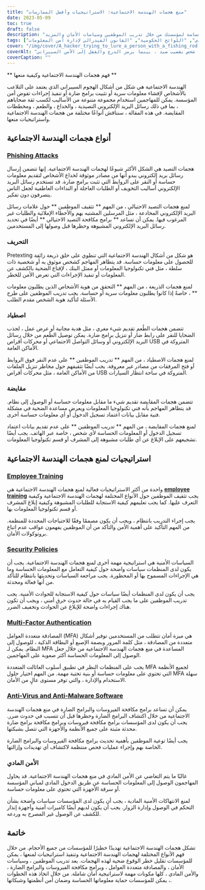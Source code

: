 ```yaml
---
title: "منع هجمات الهندسة الاجتماعية: الاستراتيجيات وأفضل الممارسات"
date: 2023-05-09
toc: true
draft: false
description: "تعرف على كيفية منع هجمات الهندسة الاجتماعية وحماية المعلومات الحساسة لمؤسستك من خلال تدريب الموظفين وسياسات الأمان والمزيد."
tags: ["هندسة اجتماعية", "الأمن الإلكتروني", "وقاية", "تدريب الموظفين", "السياسات الأمنية", "مصادقة متعددة العوامل", "مضاد للفيروسات", "الأمن المادي", "اللوائح الحكومية", "القانون الفيدرالي لإدارة أمن المعلومات (FISMA)", "HIPAA", "حماية البيانات", "التهديدات السيبرانية", "أمن الشبكة", "أمن المعلومات", "معلومات حساسة", "الجريمة الإلكترونية", "امتثال", "استراتيجية الأمن السيبراني", "أمن البيانات"]
cover: "/img/cover/A_hacker_trying_to_lure_a_person_with_a_fishing_rod.png"
coverAlt: "متسلل يحاول إغراء شخص بقضيب صيد ، بينما يرمز الدرع والقفل إلى الأمن السيبراني."
coverCaption: ""
---
```


** فهم هجمات الهندسة الاجتماعية وكيفية منعها **

الهندسة الاجتماعية هي شكل من أشكال الهجوم السيبراني الذي يعتمد على التلاعب بالأشخاص لإفشاء معلومات سرية أو تثبيت برامج ضارة أو تنفيذ إجراءات تقوض أمن المؤسسة. يمكن للمهاجمين استخدام مجموعة متنوعة من الأساليب لكسب ثقة ضحاياهم ، بما في ذلك رسائل البريد الإلكتروني التصيدية ، والخداع ، والطعم ، ومخططات المقايضة. في هذه المقالة ، سنناقش أنواعًا مختلفة من هجمات الهندسة الاجتماعية واستراتيجيات منعها.

## أنواع هجمات الهندسة الاجتماعية

### [Phishing Attacks](https://simeononsecurity.ch/articles/how-to-identify-phishing/)

هجمات التصيد هي الشكل الأكثر شيوعًا لهجمات الهندسة الاجتماعية. إنها تتضمن إرسال رسائل بريد إلكتروني يبدو أنها من مصادر موثوقة لخداع الأشخاص لتقديم معلومات حساسة أو النقر على الروابط التي تثبت برامج ضارة. قد تستخدم رسائل البريد الإلكتروني أساليب التخويف أو الطلبات العاجلة أو النداءات العاطفية لجعل الناس يتصرفون دون تفكير.

لمنع هجمات التصيد الاحتيالي ، من المهم ** تثقيف الموظفين ** حول علامات رسائل البريد الإلكتروني المخادعة ، مثل المرسلين المشتبه بهم والأخطاء الإملائية والطلبات غير المرغوب فيها. يمكن أن تساعد ** برامج مكافحة التصيد الاحتيالي ** أيضًا في تحديد رسائل البريد الإلكتروني المشبوهة وحظرها قبل وصولها إلى المستخدمين.

### التحريف

Pretexting هو شكل من أشكال الهندسة الاجتماعية التي تنطوي على خلق ذريعة زائفة للحصول على معلومات حساسة. قد يتظاهر المهاجم كشخص موثوق به أو شخصية ذات سلطة ، مثل فني تكنولوجيا المعلومات أو ممثل البنك ، لإقناع الضحية بالكشف عن المعلومات أو تنفيذ الإجراءات التي تعرض الأمن للخطر.

لمنع هجمات الذريعة ، من المهم ** التحقق من هوية الأشخاص الذين يطلبون معلومات ** ، خاصةً إذا كانوا يطلبون معلومات سرية أو حساسة. يجب تدريب الموظفين على طرح الأسئلة لتأكيد هوية الشخص مقدم الطلب.

### اصطياد

تتضمن هجمات الطُعم تقديم شيء مغري ، مثل هدية مجانية أو عرض عمل ، لجذب الضحايا للنقر على رابط ضار أو تنزيل برامج ضارة. يمكن توصيل الطُعم من خلال رسائل البريد الإلكتروني أو وسائل التواصل الاجتماعي أو محركات أقراص USB المتروكة في الأماكن العامة.

لمنع هجمات الاصطياد ، من المهم ** تدريب الموظفين ** على عدم النقر فوق الروابط أو فتح المرفقات من مصادر غير معروفة. يجب أيضًا تثقيفهم حول مخاطر تنزيل الملفات من الأماكن العامة ، مثل محركات أقراص USB المتروكة في ساحة انتظار السيارات.

### مقايضة

تتضمن هجمات المقايضة تقديم شيء ما مقابل معلومات حساسة أو الوصول إلى نظام. قد يتظاهر المهاجم بأنه فني تكنولوجيا المعلومات ويعرض مساعدة الضحية في مشكلة فنية مقابل بيانات اعتماد تسجيل الدخول أو أي معلومات حساسة أخرى.

لمنع هجمات المقايضة ، من المهم ** تدريب الموظفين ** على عدم تقديم بيانات اعتماد تسجيل الدخول أو المعلومات الحساسة لأي شخص ، خاصة عبر الهاتف. يجب أيضًا تشجيعهم على الإبلاغ عن أي طلبات مشبوهة إلى المشرف أو قسم تكنولوجيا المعلومات.

## استراتيجيات لمنع هجمات الهندسة الاجتماعية

### [Employee Training](https://simeononsecurity.ch/articles/how-to-build-and-manage-an-effective-cybersecurity-awareness-training-program/)

واحدة من أكثر الاستراتيجيات فعالية لمنع هجمات الهندسة الاجتماعية هي [**employee training**](https://simeononsecurity.ch/articles/how-to-build-and-manage-an-effective-cybersecurity-awareness-training-program/) يجب تثقيف الموظفين حول الأنواع المختلفة لهجمات الهندسة الاجتماعية وكيفية التعرف عليها. كما يجب تعليمهم كيفية الاستجابة للطلبات المشبوهة وكيفية إبلاغ المشرف أو قسم تكنولوجيا المعلومات بها.

يجب إجراء التدريب بانتظام ، ويجب أن يكون مصممًا وفقًا للاحتياجات المحددة للمنظمة. من المهم التأكيد على أهمية الأمن والتأكد من أن الموظفين يفهمون عواقب عدم اتباع بروتوكولات الأمان.

### [Security Policies](https://simeononsecurity.ch/articles/how-to-secure-your-organization-against-insider-threats/)

السياسات الأمنية هي استراتيجية مهمة أخرى لمنع هجمات الهندسة الاجتماعية. يجب أن يكون لدى المنظمات سياسات واضحة حول كيفية التعامل مع المعلومات الحساسة وما هي الإجراءات المسموح بها أو المحظورة. يجب مراجعة السياسات وتحديثها بانتظام للتأكد من أنها فعالة ومحدثة.

يجب أن يكون لدى المنظمات أيضًا سياسات حول كيفية الاستجابة للحوادث الأمنية. يجب تدريب الموظفين على ما يجب القيام به في حالة حدوث خرق أمني ، ويجب أن تكون هناك إجراءات واضحة للإبلاغ عن الحوادث وتخفيف الضرر.

### [Multi-Factor Authentication](https://simeononsecurity.ch/articles/the-pros-and-cons-of-multi-factor-autentication/)

المصادقة متعددة العوامل (MFA) هي ميزة أمان تتطلب من المستخدمين توفير أشكال متعددة من المصادقة ، مثل كلمة المرور وبصمة الإصبع أو البطاقة الذكية ، للوصول إلى النظام. يمكن لـ MFA المساعدة في منع هجمات الهندسة الاجتماعية من خلال جعل الوصول إلى المعلومات الحساسة أكثر صعوبة على المهاجمين.

يجب على المنظمات النظر في تطبيق أسلوب العائالت المتعددة MFA لجميع الأنظمة التي تحتوي على معلومات حساسة أو بنية تحتية مهمة. من المهم اختيار حلول MFA سهلة الاستخدام والإدارة ، والتي توفر مستوى عالٍ من الأمان.

### [Anti-Virus and Anti-Malware Software](https://simeononsecurity.ch/recommendations/anti-virus)

يمكن أن تساعد برامج مكافحة الفيروسات والبرامج الضارة في منع هجمات الهندسة الاجتماعية من خلال اكتشاف البرامج الضارة وحظرها قبل أن تتسبب في حدوث ضرر. يجب أن يكون لدى المؤسسات برامج مكافحة فيروسات وبرامج مكافحة برامج ضارة محدثة مثبتة على جميع الأنظمة والأجهزة التي تتصل بشبكتها.

يجب أيضًا توعية الموظفين بأهمية تحديث برامج مكافحة الفيروسات والبرامج الضارة الخاصة بهم وإجراء عمليات فحص منتظمة لاكتشاف أي تهديدات وإزالتها.

### الأمن المادي

غالبًا ما يتم التغاضي عن الأمن المادي في منع هجمات الهندسة الاجتماعية. قد يحاول المهاجمون الوصول إلى المعلومات الحساسة عن طريق الدخول المادي لمباني المؤسسة أو سرقة الأجهزة التي تحتوي على معلومات حساسة.

لمنع الانتهاكات الأمنية المادية ، يجب أن يكون لدى المؤسسات سياسات واضحة بشأن التحكم في الوصول وإدارة الزوار. يجب أن يكون لديهم أيضًا كاميرات أمنية وأجهزة إنذار للكشف عن الوصول غير المصرح به وردعه.

## خاتمة

تشكل هجمات الهندسة الاجتماعية تهديدًا خطيرًا للمؤسسات من جميع الأحجام. من خلال فهم الأنواع المختلفة لهجمات الهندسة الاجتماعية وتنفيذ استراتيجيات لمنعها ، يمكن للمؤسسات تقليل خطر الوقوع ضحية لهذه الهجمات. يعد تدريب الموظفين ، وسياسات الأمان ، والمصادقة متعددة العوامل ، وبرامج مكافحة الفيروسات والبرامج الضارة ، والأمن المادي ، كلها مكونات مهمة لاستراتيجية أمان شاملة. من خلال اتخاذ هذه الخطوات ، يمكن للمؤسسات حماية معلوماتها الحساسة وضمان أمن أنظمتها وشبكاتها.
